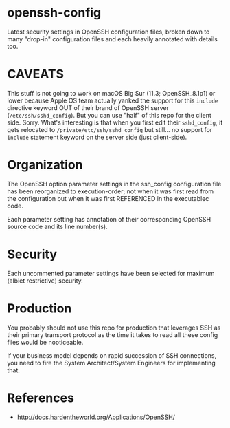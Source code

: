 # openssh-config
Latest security settings in OpenSSH configuration files, broken down to many "drop-in" configuration files and each heavily annotated with details too.

# CAVEATS
This stuff is not going to work on macOS Big Sur (11.3; OpenSSH_8.1p1) or lower because Apple OS team actually yanked the support for this `include` directive keyword OUT of their brand of OpenSSH server (`/etc/ssh/sshd_config`).  But you can use "half" of this repo for the client side.  Sorry.  What's interesting is that when you first edit their `sshd_config`, it gets relocated to `/private/etc/ssh/sshd_config` but still... no support for `include` statement keyword on the server side (just client-side).

# Organization
The OpenSSH option parameter settings in the ssh_config configuration file has been reorganized to execution-order; not when it was first read from the configuration but when it was first REFERENCED in the executablec code.

Each parameter setting has annotation of their corresponding OpenSSH source code and its line number(s).

# Security
Each uncommented parameter settings have been selected for maximum (albiet restrictive) security.

# Production
You probably should not use this repo for production that leverages SSH as their primary transport protocol as the time it takes to read all these config files would be nooticeable.

If your business model depends on rapid succession of SSH connections, you need
to fire the System Architect/System Engineers for implementing that.

# References
* http://docs.hardentheworld.org/Applications/OpenSSH/
